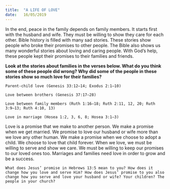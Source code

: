 ```yaml
---
title:  "A LIFE OF LOVE"
date:   16/05/2019
---
```


In the end, peace in the family depends on family members. It starts first with the husband and wife. They must be willing to show they care for each other. Bible history is filled with many sad stories. These stories show people who broke their promises to other people. The Bible also shows us many wonderful stories about loving and caring people. With God’s help, these people kept their promises to their families and friends.

**Look at the stories about families in the verses below. What do you think some of these people did wrong? Why did some of the people in these stories show so much love for their families?**

`Parent-child love (Genesis 33:12–14; Exodus 2:1–10)`

`Love between brothers (Genesis 37:17–28)`

`Love between family members (Ruth 1:16–18; Ruth 2:11, 12, 20; Ruth 3:9–13; Ruth 4:10, 13)`

`Love in marriage (Hosea 1:2, 3, 6, 8; Hosea 3:1–3)`

Love is a promise that we make to another person. We make a promise when we get married. We promise to love our husband or wife more than we love any other human. We make a promise when we choose to adopt a child. We choose to love that child forever. When we love, we must be willing to serve and show we care. We must be willing to keep our promises to our loved ones too. Marriages and families need love in order to grow and be a success. 

`What does Jesus’ promise in Hebrews 13:5 mean to you? How does it change how you love and serve Him? How does Jesus’ promise to you also change how you serve and love your husband or wife? Your children? The people in your church?`